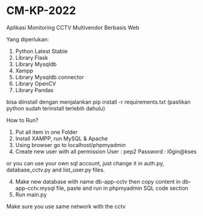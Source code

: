 # CM-KP-2022
Aplikasi Monitoring CCTV Multivendor Berbasis Web

Yang diperlukan:
1. Python Latest Stable
2. Library Flask
3. Library Mysqldb
4. Xampp
5. Library Mysqldb.connector
6. Library OpenCV
7. Library Pandas

bisa diinstall dengan menjalankan pip install -r requirements.txt (pastikan python sudah terinstall terlebih dahulu)

How to Run?
1. Put all item in one Folder
2. Install XAMPP, run MySQL & Apache
3. Using browser go to localhost/phpmyadmin
4. Create new user with all permission
User : pep2
Password : l0gin@kses

or you can use your own sql account, just change it in auth.py, database_cctv.py and list_user.py files.

4. Make new database with name db-app-cctv then copy content in db-app-cctv.mysql file, paste and run in phpmyadmin SQL code section
5. Run main.py

Make sure you use same network with the cctv
